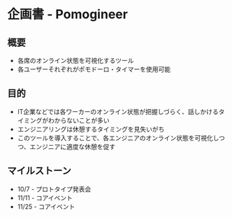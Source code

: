 # 企画書 - Pomogineer

## 概要
- 各席のオンライン状態を可視化するツール
- 各ユーザーそれぞれがポモドーロ・タイマーを使用可能

## 目的
- IT企業などでは各ワーカーのオンライン状態が把握しづらく、話しかけるタイミングがわからないことが多い
- エンジニアリングは休憩するタイミングを見失いがち
- このツールを導入することで、各エンジニアのオンライン状態を可視化しつつ、エンジニアに適度な休憩を促す

## マイルストーン
- 10/7 - プロトタイプ発表会
- 11/11 - コアイベント
- 11/25 - コアイベント
